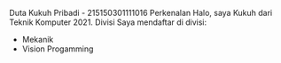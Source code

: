 

Duta Kukuh Pribadi - 215150301111016
Perkenalan
Halo, saya Kukuh dari Teknik Komputer 2021.
Divisi
Saya mendaftar di divisi:
- Mekanik
- Vision Progamming


